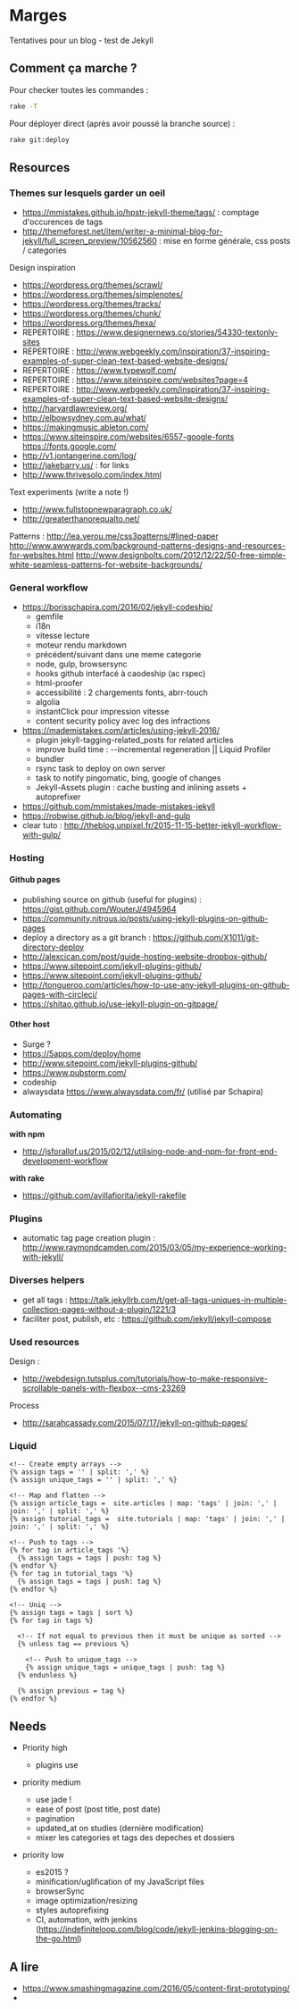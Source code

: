 Marges
==============================

Tentatives pour un blog - test de Jekyll

## Comment ça marche ?

Pour checker toutes les commandes :

```bash
rake -T
```

Pour déployer direct (après avoir poussé la branche source) :

```bash
rake git:deploy
```


## Resources

### Themes sur lesquels garder un oeil

- https://mmistakes.github.io/hpstr-jekyll-theme/tags/ : comptage d'occurences de tags
- http://themeforest.net/item/writer-a-minimal-blog-for-jekyll/full_screen_preview/10562560 : mise en forme générale, css posts / categories

Design inspiration

- https://wordpress.org/themes/scrawl/
- https://wordpress.org/themes/simplenotes/
- https://wordpress.org/themes/tracks/
- https://wordpress.org/themes/chunk/
- https://wordpress.org/themes/hexa/
- REPERTOIRE : https://www.designernews.co/stories/54330-textonly-sites
- REPERTOIRE : http://www.webgeekly.com/inspiration/37-inspiring-examples-of-super-clean-text-based-website-designs/
- REPERTOIRE : https://www.typewolf.com/
- REPERTOIRE : https://www.siteinspire.com/websites?page=4
- REPERTOIRE : http://www.webgeekly.com/inspiration/37-inspiring-examples-of-super-clean-text-based-website-designs/
- http://harvardlawreview.org/
- http://elbowsydney.com.au/what/
- https://makingmusic.ableton.com/
- https://www.siteinspire.com/websites/6557-google-fonts  https://fonts.google.com/
- http://v1.jontangerine.com/log/
- http://jakebarry.us/ : for links
- http://www.thrivesolo.com/index.html

Text experiments (write a note !)
- http://www.fullstopnewparagraph.co.uk/
- http://greaterthanorequalto.net/

Patterns :
http://lea.verou.me/css3patterns/#lined-paper
http://www.awwwards.com/background-patterns-designs-and-resources-for-websites.html
http://www.designbolts.com/2012/12/22/50-free-simple-white-seamless-patterns-for-website-backgrounds/


### General workflow

- https://borisschapira.com/2016/02/jekyll-codeship/
  - gemfile
  - i18n
  - vitesse lecture
  - moteur rendu markdown
  - précédent/suivant dans une meme categorie
  - node, gulp, browsersync
  - hooks github interfacé à caodeship (ac rspec)
  - html-proofer
  - accessibilité : 2 chargements fonts, abrr-touch
  - algolia
  - instantClick pour impression vitesse
  - content security policy avec log des infractions
- https://mademistakes.com/articles/using-jekyll-2016/
  - plugin jekyll-tagging-related_posts for related articles
  - improve build time : --incremental regeneration || Liquid Profiler
  - bundler
  - rsync task to deploy on own server
  - task to notify pingomatic, bing, google of changes
  - Jekyll-Assets plugin : cache busting and inlining assets + autoprefixer
- https://github.com/mmistakes/made-mistakes-jekyll
- https://robwise.github.io/blog/jekyll-and-gulp
- clear tuto : http://theblog.unpixel.fr/2015-11-15-better-jekyll-workflow-with-gulp/

### Hosting

#### Github pages

- publishing source on github (useful for plugins) : https://gist.github.com/WouterJ/4945964
- https://community.nitrous.io/posts/using-jekyll-plugins-on-github-pages
- deploy a directory as a git branch : https://github.com/X1011/git-directory-deploy
- http://alexcican.com/post/guide-hosting-website-dropbox-github/
- https://www.sitepoint.com/jekyll-plugins-github/
- https://www.sitepoint.com/jekyll-plugins-github/
- http://tongueroo.com/articles/how-to-use-any-jekyll-plugins-on-github-pages-with-circleci/
- https://shitao.github.io/use-jekyll-plugin-on-gitpage/

#### Other host

- Surge ?
- https://5apps.com/deploy/home
- http://www.sitepoint.com/jekyll-plugins-github/
- https://www.pubstorm.com/
- codeship
- alwaysdata https://www.alwaysdata.com/fr/ (utilisé par Schapira)

### Automating

**with npm**

- http://jsforallof.us/2015/02/12/utilising-node-and-npm-for-front-end-development-workflow

**with rake**

- https://github.com/avillafiorita/jekyll-rakefile

### Plugins

- automatic tag page creation plugin : http://www.raymondcamden.com/2015/03/05/my-experience-working-with-jekyll/


### Diverses helpers

- get all tags : https://talk.jekyllrb.com/t/get-all-tags-uniques-in-multiple-collection-pages-without-a-plugin/1221/3
- faciliter post, publish, etc : https://github.com/jekyll/jekyll-compose

### Used resources

Design :

- http://webdesign.tutsplus.com/tutorials/how-to-make-responsive-scrollable-panels-with-flexbox--cms-23269

Process

- http://sarahcassady.com/2015/07/17/jekyll-on-github-pages/

### Liquid

``` liquid
<!-- Create empty arrays -->
{% assign tags = '' | split: ',' %}
{% assign unique_tags = '' | split: ',' %}

<!-- Map and flatten -->
{% assign article_tags =  site.articles | map: 'tags' | join: ',' | join: ',' | split: ',' %}
{% assign tutorial_tags =  site.tutorials | map: 'tags' | join: ',' | join: ',' | split: ',' %}

<!-- Push to tags -->
{% for tag in article_tags '%}
  {% assign tags = tags | push: tag %}
{% endfor %}
{% for tag in tutorial_tags '%}
  {% assign tags = tags | push: tag %}
{% endfor %}

<!-- Uniq -->
{% assign tags = tags | sort %}
{% for tag in tags %}

  <!-- If not equal to previous then it must be unique as sorted -->
  {% unless tag == previous %}

    <!-- Push to unique_tags -->
    {% assign unique_tags = unique_tags | push: tag %}
  {% endunless %}

  {% assign previous = tag %}
{% endfor %}
```

## Needs

- Priority high
  - plugins use

- priority medium
  - use jade !
  - ease of post (post title, post date)
  - pagination
  - updated_at on studies (dernière modification)
  - mixer les categories et tags des depeches et dossiers

- priority low
  - es2015 ?
  - minification/uglification of my JavaScript files
  - browserSync
  - image optimization/resizing
  - styles autoprefixing
  - CI, automation, with jenkins (https://indefiniteloop.com/blog/code/jekyll-jenkins-blogging-on-the-go.html)

## A lire

- https://www.smashingmagazine.com/2016/05/content-first-prototyping/
-



